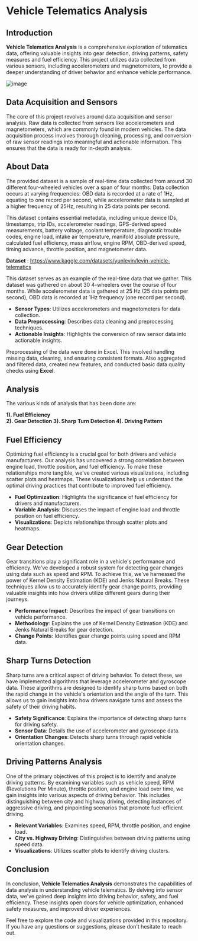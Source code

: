 # Vehicle Telematics Analysis

## Introduction

**Vehicle Telematics Analysis** is a comprehensive exploration of telematics data, offering valuable insights into gear detection, driving patterns, safety measures and fuel efficiency. This project utilizes data collected from various sensors, including accelerometers and magnetometers, to provide a deeper understanding of driver behavior and enhance vehicle performance.

![image](https://github.com/mukul-bhele/vehicletelematics/assets/145564456/d090e253-a1dd-48f4-8717-36273a036262)

## Data Acquisition and Sensors

The core of this project revolves around data acquisition and sensor analysis. Raw data is collected from sensors like accelerometers and magnetometers, which are commonly found in modern vehicles. The data acquisition process involves thorough cleaning, processing, and conversion of raw sensor readings into meaningful and actionable information. This ensures that the data is ready for in-depth analysis.

## About Data
The provided dataset is a sample of real-time data collected from around 30 different four-wheeled vehicles over a span of four months. Data collection occurs at varying frequencies: OBD data is recorded at a rate of 1Hz, equating to one record per second, while accelerometer data is sampled at a higher frequency of 25Hz, resulting in 25 data points per second.

This dataset contains essential metadata, including unique device IDs, timestamps, trip IDs, accelerometer readings, GPS-derived speed measurements, battery voltage, coolant temperature, diagnostic trouble codes, engine load, intake air temperature, manifold absolute pressure, calculated fuel efficiency, mass airflow, engine RPM, OBD-derived speed, timing advance, throttle position, and magnetometer data.

**Dataset** : https://www.kaggle.com/datasets/yunlevin/levin-vehicle-telematics

This dataset serves as an example of the real-time data that we gather. This dataset was gathered on about 30 4-wheelers over the course of four months. While accelerometer data is gathered at 25 Hz (25 data points per second), OBD data is recorded at 1Hz frequency (one record per second).

- **Sensor Types**: Utilizes accelerometers and magnetometers for data collection.
- **Data Preprocessing**: Describes data cleaning and preprocessing techniques.
- **Actionable Insights**: Highlights the conversion of raw sensor data into actionable insights.
  
Preprocessing of the data were done in Excel. This involved handling missing data, cleaning, and ensuring consistent formats. Also aggregated and filtered data, created new features, and conducted basic data quality checks using **Excel**.

## Analysis
The various kinds of analysis that has been done are:

**1). Fuel Efficiency   
2). Gear Detection
3). Sharp Turn Detection
4). Driving Pattern**

## Fuel Efficiency

Optimizing fuel efficiency is a crucial goal for both drivers and vehicle manufacturers. Our analysis has uncovered a strong correlation between engine load, throttle position, and fuel efficiency. To make these relationships more tangible, we've created various visualizations, including scatter plots and heatmaps. These visualizations help us understand the optimal driving practices that contribute to improved fuel efficiency.

- **Fuel Optimization**: Highlights the significance of fuel efficiency for drivers and manufacturers.
- **Variable Analysis**: Discusses the impact of engine load and throttle position on fuel efficiency.
- **Visualizations**: Depicts relationships through scatter plots and heatmaps.

## Gear Detection

Gear transitions play a significant role in a vehicle's performance and efficiency. We've developed a robust system for detecting gear changes using data such as speed and RPM. To achieve this, we've harnessed the power of Kernel Density Estimation (KDE) and Jenks Natural Breaks. These techniques allow us to accurately identify gear change points, providing valuable insights into how drivers utilize different gears during their journeys.

- **Performance Impact**: Describes the impact of gear transitions on vehicle performance.
- **Methodology**: Explains the use of Kernel Density Estimation (KDE) and Jenks Natural Breaks for gear detection.
- **Change Points**: Identifies gear change points using speed and RPM data.

## Sharp Turns Detection

Sharp turns are a critical aspect of driving behavior. To detect these, we have implemented algorithms that leverage accelerometer and gyroscope data. These algorithms are designed to identify sharp turns based on both the rapid change in the vehicle's orientation and the angle of the turn. This allows us to gain insights into how drivers navigate turns and assess the safety of their driving habits.

- **Safety Significance**: Explains the importance of detecting sharp turns for driving safety.
- **Sensor Data**: Details the use of accelerometer and gyroscope data.
- **Orientation Changes**: Detects sharp turns through rapid vehicle orientation changes.
  
## Driving Patterns Analysis

One of the primary objectives of this project is to identify and analyze driving patterns. By examining variables such as vehicle speed, RPM (Revolutions Per Minute), throttle position, and engine load over time, we gain insights into various aspects of driving behavior. This includes distinguishing between city and highway driving, detecting instances of aggressive driving, and pinpointing scenarios that promote fuel-efficient driving.

- **Relevant Variables**: Examines speed, RPM, throttle position, and engine load.
- **City vs. Highway Driving**: Distinguishes between driving patterns using speed data.
- **Visualizations**: Utilizes scatter plots to identify driving clusters.
  
## Conclusion

In conclusion, **Vehicle Telematics Analysis** demonstrates the capabilities of data analysis in understanding vehicle telematics. By delving into sensor data, we've gained deep insights into driving behavior, safety, and fuel efficiency. These insights open doors for vehicle optimization, enhanced safety measures, and improved driver experiences.


Feel free to explore the code and visualizations provided in this repository. If you have any questions or suggestions, please don't hesitate to reach out.




